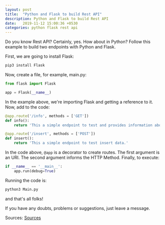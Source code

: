 ```yaml
---
layout: post
title:  "Python and Flask to build Rest API"
description: Python and Flask to build Rest API
date:   2019-11-12 15:00:36 +0530
categories: python flask rest api
---
```

Do you know Rest API? Certainly, yes. How about in Python? Follow this example to build two endpoints with Python and Flask.

First, we are going to install Flask:

```python
pip3 install Flask
```
Now, create a file, for example, main.py:
```python
from flask import Flask

app = Flask(__name__)
```
In the example above, we're importing Flask and getting a reference to it.
Now, add to the code:

```python
@app.route('/info', methods = ['GET'])
def info():
    return 'This a simple endpoint to test and provides information about things.'

@app.route('/insert', methods = ['POST'])
def insert():
    return 'This a simple endpoint to test insert data.'
```

In the code above, ``@app`` is a decorator to create routes. The first argument is an URI. The second argument informs the HTTP Method.
Finally, to execute:
```python
if __name__ == '__main__':
    app.run(debug=True)
```

Running the code is:
```python
python3 Main.py
```

and that's all folks!

If you have any doubts, problems or suggestions, just leave a message.

Sources: [Sources](https://github.com/fagnercandido/pythonandflaskendpoint)
